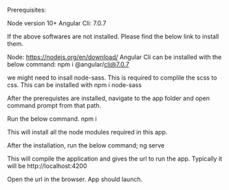 Prerequisites: 

Node version 10+
Angular Cli: 7.0.7

If the above softwares are not installed. Please find the below link to install them.

Node: https://nodejs.org/en/download/
Angular Cli can be installed with the below command: 
npm i @angular/cli@7.0.7

we might need to insall node-sass. This is required to complile the scss to css.
This can be installed with npm i node-sass

After the prerequistes are installed, navigate to the app folder and open command prompt from that path.

Run the below command.
npm i

This will install all the node modules required in this app.

After the installation, run the below command;
ng serve

This will compile the application and gives the url to run the app. Typically it will be http://localhost:4200

Open the url in the browser. App should launch.


